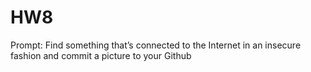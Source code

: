# HW8
Prompt:  Find something that’s connected to the Internet in an insecure fashion and commit a picture to your Github
